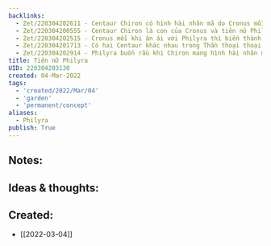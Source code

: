 ```yaml
---
backlinks:
  - Zet/220304202611 - Centaur Chiron có hình hài nhân mã do Cronus mỗi lần ân ái với Philyra thì đều biến thành nhân mã
  - Zet/220304200555 - Centaur Chiron là con của Cronus và tiên nữ Philyra
  - Zet/220304202515 - Cronus mỗi khi ân ái với Philyra thì biến thành nhân mã để giấu Rhea
  - Zet/220304201713 - Có hai Centaur khác nhau trong Thần thoại thoại Hy Lạp
  - Zet/220304202914 - Philyra buồn rầu khi Chiron mang hình hài nhân mã, bà cầu khấn các vị thần biến mình thành 1 cây bồ đề
title: Tiên nữ Philyra
UID: 220304203130
created: 04-Mar-2022
tags:
  - 'created/2022/Mar/04'
  - 'garden'
  - 'permanent/concept'
aliases:
  - Philyra
publish: True
---
```


## Notes:


## Ideas & thoughts:



## Created:
- [[2022-03-04]]
